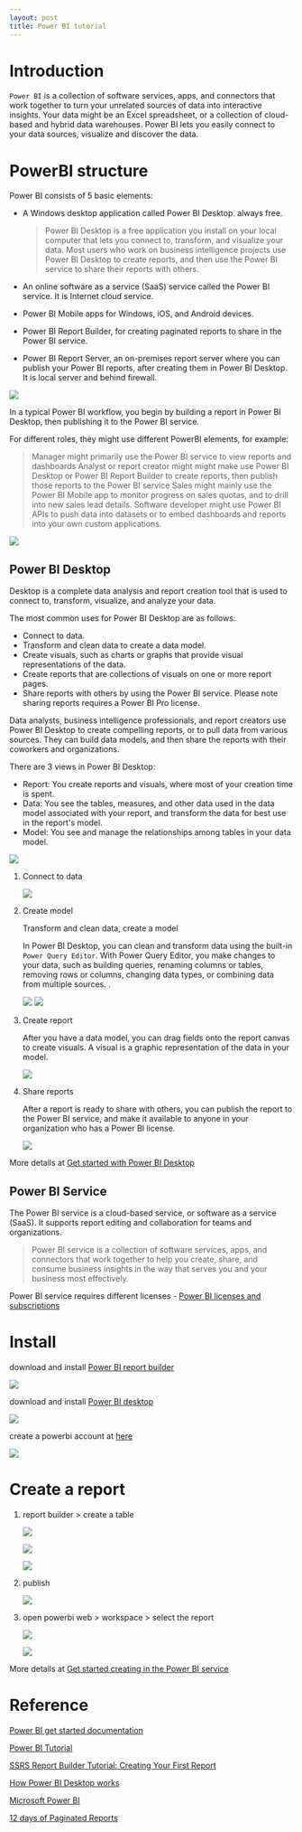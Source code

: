 ```yaml
---
layout: post
title: Power BI tutorial
---
```


# Introduction
`Power BI` is a collection of software services, apps, and connectors that work together to turn your unrelated sources of data into interactive insights. Your data might be an Excel spreadsheet, or a collection of cloud-based and hybrid data warehouses. Power BI lets you easily connect to your data sources, visualize and discover the data.

# PowerBI structure
Power BI consists of 5 basic elements:

- A Windows desktop application called Power BI Desktop. always free.
	> Power BI Desktop is a free application you install on your local computer that lets you connect to, transform, and visualize your data. 
	> Most users who work on business intelligence projects use Power BI Desktop to create reports, and then use the Power BI service to share their reports with others.
	
- An online software as a service (SaaS) service called the Power BI service. It is Internet cloud service.

- Power BI Mobile apps for Windows, iOS, and Android devices.

- Power BI Report Builder, for creating paginated reports to share in the Power BI service.

- Power BI Report Server, an on-premises report server where you can publish your Power BI reports, after creating them in Power BI Desktop. It is local server and behind firewall.

![](/images/posts/20230831-powerbi-11.png)

In a typical Power BI workflow, you begin by building a report in Power BI Desktop, then publishing it to the Power BI service.

For different roles, they might use different PowerBI elements, for example:

> Manager might primarily use the Power BI service to view reports and dashboards
> Analyst or report creator might might make use Power BI Desktop or Power BI Report Builder to create reports, then publish those reports to the Power BI service
> Sales might mainly use the Power BI Mobile app to monitor progress on sales quotas, and to drill into new sales lead details.
> Software developer might use Power BI APIs to push data into datasets or to embed dashboards and reports into your own custom applications. 

![](/images/posts/20230831-powerbi-12.jpg)

## Power BI Desktop
Desktop is a complete data analysis and report creation tool that is used to connect to, transform, visualize, and analyze your data. 

The most common uses for Power BI Desktop are as follows:

- Connect to data.
- Transform and clean data to create a data model.
- Create visuals, such as charts or graphs that provide visual representations of the data.
- Create reports that are collections of visuals on one or more report pages.
- Share reports with others by using the Power BI service. Please note sharing reports requires a Power BI Pro license. 

Data analysts, business intelligence professionals, and report creators use Power BI Desktop to create compelling reports, or to pull data from various sources. They can build data models, and then share the reports with their coworkers and organizations.

There are 3 views in Power BI Desktop:

- Report: You create reports and visuals, where most of your creation time is spent.
- Data: You see the tables, measures, and other data used in the data model associated with your report, and transform the data for best use in the report's model.
- Model: You see and manage the relationships among tables in your data model.

![](/images/posts/20230831-powerbi-13.png)

1. Connect to data

	![](/images/posts/20230831-powerbi-14.png)

1. Create model

	Transform and clean data, create a model
	
	In Power BI Desktop, you can clean and transform data using the built-in `Power Query Editor`. With Power Query Editor, you make changes to your data, such as building queries, renaming columns or tables, removing rows or columns, changing data types, or combining data from multiple sources. . 
	
	![](/images/posts/20230831-powerbi-15.png)
	![](/images/posts/20230831-powerbi-18.png)

1. Create report

	After you have a data model, you can drag fields onto the report canvas to create visuals. A visual is a graphic representation of the data in your model.

	![](/images/posts/20230831-powerbi-16.png)

1. Share reports

	After a report is ready to share with others, you can publish the report to the Power BI service, and make it available to anyone in your organization who has a Power BI license.

	![](/images/posts/20230831-powerbi-17.png)

More details at [Get started with Power BI Desktop](https://learn.microsoft.com/en-us/power-bi/fundamentals/desktop-getting-started)

## Power BI Service
The Power BI service is a cloud-based service, or software as a service (SaaS). It supports report editing and collaboration for teams and organizations. 
> Power BI service is a collection of software services, apps, and connectors that work together to help you create, share, and consume business insights in the way that serves you and your business most effectively.

Power BI service requires different licenses - [Power BI licenses and subscriptions](https://learn.microsoft.com/en-us/power-bi/fundamentals/service-features-license-type)
# Install

download and install [Power BI report builder](https://www.microsoft.com/en-US/download/details.aspx?id=58158)

![](/images/posts/20230831-powerbi-1.jpg)

download and install [Power BI desktop](https://www.microsoft.com/en-US/download/details.aspx?id=58494)

![](/images/posts/20230831-powerbi-10.jpg)

create a powerbi account at [here](https://signup.microsoft.com/get-started/signup?sku=a403ebcc-fae0-4ca2-8c8c-7a907fd6c235&ru=https%3a%2f%2fapp.powerbi.com%3fpbi_source%3ddesktop%26redirectedFromSignup%3d1%26noSignUpCheck%3d1&products=a403ebcc-fae0-4ca2-8c8c-7a907fd6c235&brandingId=28b276fb-d2a0-4379-a7c0-57dce33da0f9&ali=1)

![](/images/posts/20230831-powerbi-11.jpg)

# Create a report
1. report builder > create a table

	![](/images/posts/20230831-powerbi-2.jpg)

	![](/images/posts/20230831-powerbi-5.jpg)
	
	![](/images/posts/20230831-powerbi-6.jpg)

1. publish

	![](/images/posts/20230831-powerbi-7.jpg)

1. open powerbi web > workspace > select the report

	![](/images/posts/20230831-powerbi-8.jpg)

	![](/images/posts/20230831-powerbi-9.jpg)
	
More details at [Get started creating in the Power BI service](https://learn.microsoft.com/en-us/power-bi/fundamentals/service-get-started)

# Reference
[Power BI get started documentation](https://learn.microsoft.com/en-us/power-bi/fundamentals/)

[Power BI Tutorial](https://www.youtube.com/playlist?list=PL6Omre3duO-OGTAMuFuDOS8wMuuxmyaiX)

[SSRS Report Builder Tutorial: Creating Your First Report](https://www.youtube.com/watch?v=b9bMB65oCes)

[How Power BI Desktop works](https://learn.microsoft.com/en-us/power-bi/fundamentals/desktop-getting-started)

[Microsoft Power BI](https://www.youtube.com/@MicrosoftPowerBI)

[12 days of Paginated Reports](https://www.youtube.com/playlist?list=PLclDw3xU_tI5bypr74FnLuLGTyuTfKpV1)